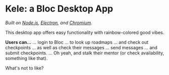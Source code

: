# Kele: a Bloc Desktop App

_Built on [Node.js](https://nodejs.org), [Electron](https://electron.atom.io), and [Chromium](https://www.chromium.org)._

This desktop app offers easy functionality with rainbow-colored good vibes.

**Users can...**
... login to Bloc
... to look up roadmaps
... and check out checkpoints
... as well as check their messages
... send messages
... and submit checkpoints.
... Oh yeah, and stalk their mentor (or check availability, something like that).

What's not to like?